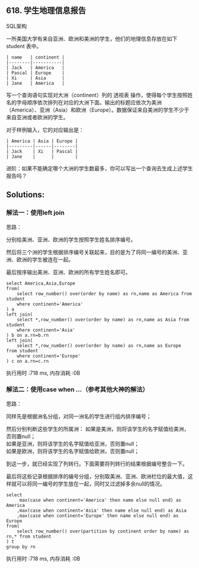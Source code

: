 ## 618. 学生地理信息报告
SQL架构

一所美国大学有来自亚洲、欧洲和美洲的学生，他们的地理信息存放在如下 student 表中。
```
| name   | continent |
|--------|-----------|
| Jack   | America   |
| Pascal | Europe    |
| Xi     | Asia      |
| Jane   | America   |
```

写一个查询语句实现对大洲（continent）列的 透视表 操作，使得每个学生按照姓名的字母顺序依次排列在对应的大洲下面。输出的标题应依次为美洲（America）、亚洲（Asia）和欧洲（Europe）。数据保证来自美洲的学生不少于来自亚洲或者欧洲的学生。


对于样例输入，它的对应输出是：
```
| America | Asia | Europe |
|---------|------|--------|
| Jack    | Xi   | Pascal |
| Jane    |      |        |
```
 
进阶：如果不能确定哪个大洲的学生数最多，你可以写出一个查询去生成上述学生报告吗？

 
## Solutions:
### 解法一：使用left join
思路：

分别给美洲、亚洲、欧洲的学生按照学生姓名排序编号。

然后将三个洲的学生根据排序编号关联起来，目的是为了将同一编号的美洲、亚洲、欧洲的学生被连在一起。

最后按序输出美洲、亚洲、欧洲的所有学生姓名即可。
```
select America,Asia,Europe 
from(
    select row_number() over(order by name) as rn,name as America from student
    where continent='America'
) a
left join(
    select *,row_number() over(order by name) as rn,name as Asia from student
    where continent='Asia'
) b on a.rn=b.rn
left join(
    select *,row_number() over(order by name) as rn,name as Europe from student
    where continent='Europe'
) c on a.rn=c.rn
```
执行用时 :718 ms, 内存消耗 :0B

### 解法二：使用case when ...（参考其他大神的解法）
思路：

同样先是根据洲名分组，对同一洲名的学生进行组内排序编号；

然后分别判断这些学生的所属洲：
如果是美洲，则将该学生的名字赋值给美洲，否则置null；<br>
如果是亚洲，则将该学生的名字赋值给亚洲，否则置null；<br>
如果是欧洲，则将该学生的名字赋值给欧洲，否则置null；<br>

到这一步，就已经实现了列转行。下面需要将列转行的结果根据编号整合一下。

最后将这些记录根据排序的编号分组，分别取美洲、亚洲、欧洲栏位的最大值，这样就可以将同一编号的学生放在一起，同时又过滤掉多余null的情况。
```
select
     max(case when continent='America' then name else null end) as America
    ,max(case when continent='Asia' then name else null end) as Asia
    ,max(case when continent='Europe' then name else null end) as Europe
from(
    select row_number() over(partition by continent order by name) as rn,* from student
) t
group by rn
```
执行用时 :718 ms, 内存消耗 :0B

